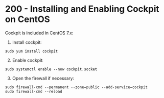 # 200 - Installing and Enabling Cockpit on CentOS

Cockpit is included in CentOS 7.x:

1. Install cockpit:
```
sudo yum install cockpit
```

2. Enable cockpit:
```
sudo systemctl enable --now cockpit.socket
```

3. Open the firewall if necessary:
```
sudo firewall-cmd --permanent --zone=public --add-service=cockpit
sudo firewall-cmd --reload
```
